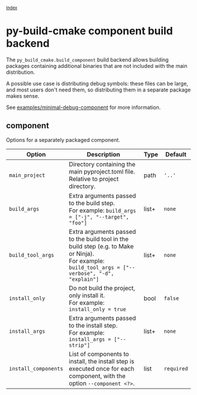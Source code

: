 <small>[Index](index.html)</small>

# py-build-cmake component build backend
The `py_build_cmake.build_component` build backend allows building packages containing additional binaries that are not included with the main distribution.

A possible use case is distributing debug symbols: these files can be large, and most users don't need them, so distributing them in a separate package makes sense.

See [examples/minimal-debug-component](https://github.com/tttapa/py-build-cmake/tree/main/examples/minimal-debug-component) for more information.

## component
Options for a separately packaged component. 

| Option | Description | Type | Default |
|--------|-------------|------|---------|
| `main_project` | Directory containing the main pyproject.toml file.<br/>Relative to project directory. | path | `'..'` |
| `build_args` | Extra arguments passed to the build step.<br/>For example: `build_args = ["-j", "--target", "foo"]` | list+ | `none` |
| `build_tool_args` | Extra arguments passed to the build tool in the build step (e.g. to Make or Ninja).<br/>For example: `build_tool_args = ["--verbose", "-d", "explain"]` | list+ | `none` |
| `install_only` | Do not build the project, only install it.<br/>For example: `install_only = true` | bool | `false` |
| `install_args` | Extra arguments passed to the install step.<br/>For example: `install_args = ["--strip"]` | list+ | `none` |
| `install_components` | List of components to install, the install step is executed once for each component, with the option `--component <?>`. | list | `required` |

